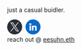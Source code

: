 <!-- <img width="500" src="./readme-doc/black-hole.png"> <br> -->

just a casual buidler.

[<img width="35" src="./readme-doc/x.png">](https://x.com/eesuhn)&nbsp;
[<img width="35" src="./readme-doc/linkedin.png">](https://www.linkedin.com/in/eason-lim/)
<br> reach out @ [eesuhn.eth](https://eesuhn.github.io/eesuhn/)
